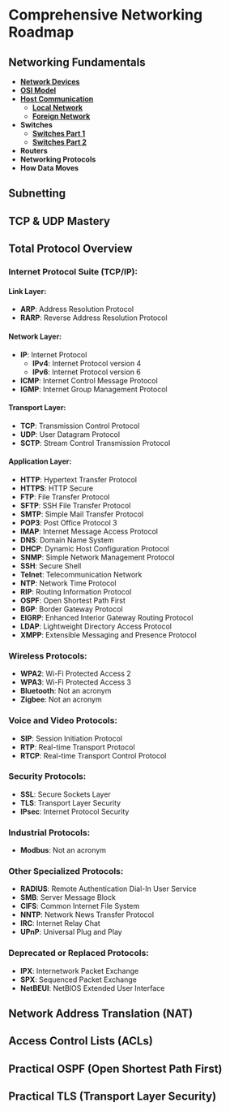 # Comprehensive Networking Roadmap

## Networking Fundamentals

- **[Network Devices](networking_fundamentals%2Fnetworking_devices.dat)**
- **[OSI Model](networking_fundamentals%2Fosi_model.dat)**
- **[Host Communication](networking_fundamentals/host_communication)**
  - **[Local Network](networking_fundamentals/host_communication/local_network.dat)**
  - **[Foreign Network](networking_fundamentals/host_communication/foreign_network.dat)**
- **Switches**
  - **[Switches Part 1](networking_fundamentals/switches/switches_part1.dat)**
  - **[Switches Part 2](networking_fundamentals/switches/switches_part2.dat)**
- **Routers**
- **Networking Protocols**
- **How Data Moves**

## Subnetting

## TCP & UDP Mastery

## Total Protocol Overview

### Internet Protocol Suite (TCP/IP):

#### Link Layer:
- **ARP**: Address Resolution Protocol
- **RARP**: Reverse Address Resolution Protocol

#### Network Layer:
- **IP**: Internet Protocol
  - **IPv4**: Internet Protocol version 4
  - **IPv6**: Internet Protocol version 6
- **ICMP**: Internet Control Message Protocol
- **IGMP**: Internet Group Management Protocol

#### Transport Layer:
- **TCP**: Transmission Control Protocol
- **UDP**: User Datagram Protocol
- **SCTP**: Stream Control Transmission Protocol

#### Application Layer:
- **HTTP**: Hypertext Transfer Protocol
- **HTTPS**: HTTP Secure
- **FTP**: File Transfer Protocol
- **SFTP**: SSH File Transfer Protocol
- **SMTP**: Simple Mail Transfer Protocol
- **POP3**: Post Office Protocol 3
- **IMAP**: Internet Message Access Protocol
- **DNS**: Domain Name System
- **DHCP**: Dynamic Host Configuration Protocol
- **SNMP**: Simple Network Management Protocol
- **SSH**: Secure Shell
- **Telnet**: Telecommunication Network
- **NTP**: Network Time Protocol
- **RIP**: Routing Information Protocol
- **OSPF**: Open Shortest Path First
- **BGP**: Border Gateway Protocol
- **EIGRP**: Enhanced Interior Gateway Routing Protocol
- **LDAP**: Lightweight Directory Access Protocol
- **XMPP**: Extensible Messaging and Presence Protocol

### Wireless Protocols:
- **WPA2**: Wi-Fi Protected Access 2
- **WPA3**: Wi-Fi Protected Access 3
- **Bluetooth**: Not an acronym
- **Zigbee**: Not an acronym

### Voice and Video Protocols:
- **SIP**: Session Initiation Protocol
- **RTP**: Real-time Transport Protocol
- **RTCP**: Real-time Transport Control Protocol

### Security Protocols:
- **SSL**: Secure Sockets Layer
- **TLS**: Transport Layer Security
- **IPsec**: Internet Protocol Security

### Industrial Protocols:
- **Modbus**: Not an acronym

### Other Specialized Protocols:
- **RADIUS**: Remote Authentication Dial-In User Service
- **SMB**: Server Message Block
- **CIFS**: Common Internet File System
- **NNTP**: Network News Transfer Protocol
- **IRC**: Internet Relay Chat
- **UPnP**: Universal Plug and Play

### Deprecated or Replaced Protocols:
- **IPX**: Internetwork Packet Exchange
- **SPX**: Sequenced Packet Exchange
- **NetBEUI**: NetBIOS Extended User Interface

## Network Address Translation (NAT)

## Access Control Lists (ACLs)

## Practical OSPF (Open Shortest Path First)

## Practical TLS (Transport Layer Security)

